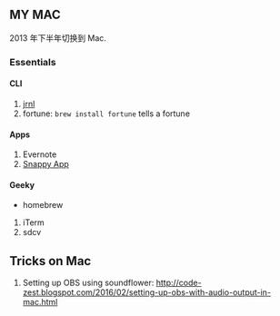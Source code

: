 ## MY MAC

2013 年下半年切换到 Mac.



### Essentials

#### CLI

1. [jrnl](jrnl.sh)
2. fortune: `brew install fortune` tells a fortune


#### Apps


1. Evernote
2. [Snappy App](http://www.snappy-app.com/)



#### Geeky

* homebrew

1. iTerm
2. sdcv

## Tricks on Mac

1. Setting up OBS using soundflower: http://code-zest.blogspot.com/2016/02/setting-up-obs-with-audio-output-in-mac.html
